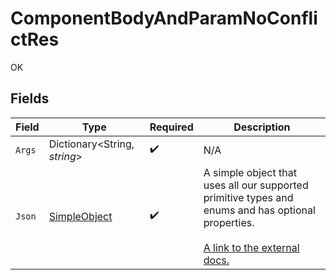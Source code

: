 # ComponentBodyAndParamNoConflictRes

OK


## Fields

| Field                                                                                                                                                             | Type                                                                                                                                                              | Required                                                                                                                                                          | Description                                                                                                                                                       |
| ----------------------------------------------------------------------------------------------------------------------------------------------------------------- | ----------------------------------------------------------------------------------------------------------------------------------------------------------------- | ----------------------------------------------------------------------------------------------------------------------------------------------------------------- | ----------------------------------------------------------------------------------------------------------------------------------------------------------------- |
| `Args`                                                                                                                                                            | Dictionary<String, *string*>                                                                                                                                      | :heavy_check_mark:                                                                                                                                                | N/A                                                                                                                                                               |
| `Json`                                                                                                                                                            | [SimpleObject](../../models/shared/SimpleObject.md)                                                                                                               | :heavy_check_mark:                                                                                                                                                | A simple object that uses all our supported primitive types and enums and has optional properties.<br/><br/>[A link to the external docs.](https://docs.speakeasyapi.dev) |